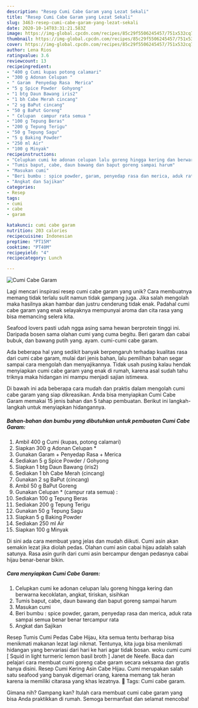 ```yaml
---
description: "Resep Cumi Cabe Garam yang Lezat Sekali"
title: "Resep Cumi Cabe Garam yang Lezat Sekali"
slug: 3463-resep-cumi-cabe-garam-yang-lezat-sekali
date: 2020-10-14T03:31:21.583Z
image: https://img-global.cpcdn.com/recipes/85c29f5506245457/751x532cq70/cumi-cabe-garam-foto-resep-utama.jpg
thumbnail: https://img-global.cpcdn.com/recipes/85c29f5506245457/751x532cq70/cumi-cabe-garam-foto-resep-utama.jpg
cover: https://img-global.cpcdn.com/recipes/85c29f5506245457/751x532cq70/cumi-cabe-garam-foto-resep-utama.jpg
author: Lena Rios
ratingvalue: 3.6
reviewcount: 13
recipeingredient:
- "400 g Cumi kupas potong calamari"
- "300 g Adonan Celupan "
- " Garam  Penyedap Rasa  Merica"
- "5 g Spice Powder  Gohyong"
- "1 btg Daun Bawang iris2"
- "1 bh Cabe Merah cincang"
- "2 sg BaPut cincang"
- "50 g BaPut Goreng"
- " Celupan  campur rata semua "
- "100 g Tepung Beras"
- "200 g Tepung Terigu"
- "50 g Tepung Sagu"
- "5 g Baking Powder"
- "250 ml Air"
- "100 g Minyak"
recipeinstructions:
- "Celupkan cumi ke adonan celupan lalu goreng hingga kering dan berwarna kecoklatan, angkat, tiriskan, sisihkan"
- "Tumis baput, cabe, daun bawang dan baput goreng sampai harum"
- "Masukan cumi"
- "Beri bumbu : spice powder, garam, penyedap rasa dan merica, aduk rata sampai semua benar benar tercampur rata"
- "Angkat dan Sajikan"
categories:
- Resep
tags:
- cumi
- cabe
- garam

katakunci: cumi cabe garam 
nutrition: 203 calories
recipecuisine: Indonesian
preptime: "PT15M"
cooktime: "PT40M"
recipeyield: "4"
recipecategory: Lunch

---
```



![Cumi Cabe Garam](https://img-global.cpcdn.com/recipes/85c29f5506245457/751x532cq70/cumi-cabe-garam-foto-resep-utama.jpg)

Lagi mencari inspirasi resep cumi cabe garam yang unik? Cara membuatnya memang tidak terlalu sulit namun tidak gampang juga. Jika salah mengolah maka hasilnya akan hambar dan justru cenderung tidak enak. Padahal cumi cabe garam yang enak selayaknya mempunyai aroma dan cita rasa yang bisa memancing selera kita.

Seafood lovers pasti udah ngga asing sama hewan berprotein tinggi ini. Daripada bosen sama olahan cumi yang cuma begitu. Beri garam dan cabai bubuk, dan bawang putih yang. ayam. cumi-cumi cabe garam.

Ada beberapa hal yang sedikit banyak berpengaruh terhadap kualitas rasa dari cumi cabe garam, mulai dari jenis bahan, lalu pemilihan bahan segar sampai cara mengolah dan menyajikannya. Tidak usah pusing kalau hendak menyiapkan cumi cabe garam yang enak di rumah, karena asal sudah tahu triknya maka hidangan ini mampu menjadi sajian istimewa.


Di bawah ini ada beberapa cara mudah dan praktis dalam mengolah cumi cabe garam yang siap dikreasikan. Anda bisa menyiapkan Cumi Cabe Garam memakai 15 jenis bahan dan 5 tahap pembuatan. Berikut ini langkah-langkah untuk menyiapkan hidangannya.

<!--inarticleads1-->

##### Bahan-bahan dan bumbu yang dibutuhkan untuk pembuatan Cumi Cabe Garam:

1. Ambil 400 g Cumi (kupas, potong calamari)
1. Siapkan 300 g Adonan Celupan *
1. Gunakan  Garam + Penyedap Rasa + Merica
1. Sediakan 5 g Spice Powder / Gohyong
1. Siapkan 1 btg Daun Bawang (iris2)
1. Sediakan 1 bh Cabe Merah (cincang)
1. Gunakan 2 sg BaPut (cincang)
1. Ambil 50 g BaPut Goreng
1. Gunakan  Celupan * (campur rata semua) :
1. Sediakan 100 g Tepung Beras
1. Sediakan 200 g Tepung Terigu
1. Gunakan 50 g Tepung Sagu
1. Siapkan 5 g Baking Powder
1. Sediakan 250 ml Air
1. Siapkan 100 g Minyak


Di sini ada cara membuat yang jelas dan mudah diikuti. Cumi asin akan semakin lezat jika diolah pedas. Olahan cumi asin cabai hijau adalah salah satunya. Rasa asin gurih dari cumi asin bercampur dengan pedasnya cabai hijau benar-benar bikin. 

<!--inarticleads2-->

##### Cara menyiapkan Cumi Cabe Garam:

1. Celupkan cumi ke adonan celupan lalu goreng hingga kering dan berwarna kecoklatan, angkat, tiriskan, sisihkan
1. Tumis baput, cabe, daun bawang dan baput goreng sampai harum
1. Masukan cumi
1. Beri bumbu : spice powder, garam, penyedap rasa dan merica, aduk rata sampai semua benar benar tercampur rata
1. Angkat dan Sajikan


Resep Tumis Cumi Pedas Cabe Hijau, kita semua tentu berharap bisa menikmati makanan lezat lagi nikmat. Tentunya, kita juga bisa menikmati hidangan yang bervariasi dari hari ke hari agar tidak bosan. woku cumi cumi [ Squid in light turmeric lemon basil broth ] Janet de Neefe. Baca dan pelajari cara membuat cumi goreng cabe garam secara seksama dan gratis hanya disini. Resep Cumi Kering Asin Cabe Hijau. Cumi merupakan salah satu seafood yang banyak digemari orang, karena memang tak heran karena ia memiliki citarasa yang khas lezatnya.  Tags: Cumi cabe garam. 

Gimana nih? Gampang kan? Itulah cara membuat cumi cabe garam yang bisa Anda praktikkan di rumah. Semoga bermanfaat dan selamat mencoba!
